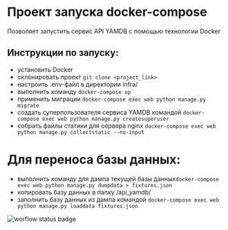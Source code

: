 # Проект запуска docker-compose
Позволяет запустить сервис API YAMDB с помощью технологии Docker
## Инструкции по запуску:
- установить Docker
- склонировать проект ```git clone <project_link>```
- настроить .env-файл в директории infra/
- выполнить команду ```docker-compose up```
- применить миграции ```docker-compose exec web python manage.py migrate```
- создать суперпользователя сервиса YAMDB командой ```docker-compose exec web python manage.py createsuperuser```
- собрать файлы статики для сервера nginx ```docker-compose exec web python manage.py collectstatic --no-input```
# Для переноса базы данных:
- выполнить команду для дампа текущей базы данных```docker-compose exec web python manage.py dumpdata > fixtures.json```
- копировать базу данных в папку /api_yamdb/
- заполнить базу данных из дампа командой ```docker-compose exec web python manage.py loaddata fixtures.json```


![worflow status badge](https://github.com/elhombreinvisible/yamdb_final/actions/workflows/yamdb_workflow.yml/badge.svg)